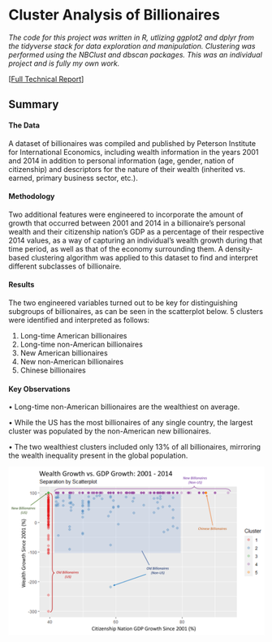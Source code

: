 # Cluster Analysis of Billionaires

*The code for this project was written in R, utlizing ggplot2 and dplyr from the tidyverse stack for data exploration and manipulation. Clustering was performed using the NBClust and dbscan packages. This was an individual project and is fully my own work.*  

[[Full Technical Report](https://arosenblum1.github.io/arosenblum1/Portfolio/Cluster%20Analysis%20of%20Billionaires/Report%20-%20Billionaires.pdf)]

## Summary 
#### The Data
A dataset of billionaires was compiled and published by Peterson Institute for International Economics, including wealth information in the
years 2001 and 2014 in addition to personal information (age, gender, nation of citizenship) and descriptors for the nature of their wealth
(inherited vs. earned, primary business sector, etc.).
#### Methodology
Two additional features were engineered to incorporate the amount of growth that occurred between 2001 and 2014 in a billionaire’s personal
wealth and their citizenship nation’s GDP as a percentage of their respective 2014 values, as a way of capturing an individual’s wealth growth
during that time period, as well as that of the economy surrounding them.
A density-based clustering algorithm was applied to this dataset to find and interpret different subclasses of billionaire.
#### Results
The two engineered variables turned out to be key for distinguishing
subgroups of billionaires, as can be seen in the scatterplot below. 5
clusters were identified and interpreted as follows:
1. Long-time American billionaires
2. Long-time non-American billionaires
3. New American billionaires
4. New non-American billionaires
5. Chinese billionaires
#### Key Observations
• Long-time non-American billionaires are the wealthiest on average.

• While the US has the most billionaires of any single country, the largest
cluster was populated by the non-American new billionaires.

• The two wealthiest clusters included only 13% of all billionaires,
mirroring the wealth inequality present in the global population.

![Billionaire Clusters Scatterplot](https://github.com/arosenblum1/arosenblum1/blob/gh-pages/Portfolio/Cluster%20Analysis%20of%20Billionaires/AnnotatedVis_BillionaireClusts.png?raw=true)
